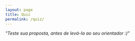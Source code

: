 ```yaml
---
layout: page
title: Quiz
permalink: /quiz/
---
```


<p>
    <cite>
        "Teste sua proposta, antes de levá-la ao seu orientador :)"
    </cite>
</p>

<amp-img width="600" height="400" layout="responsive" src="{{ site.url }}/assets/images/alice-donovan-rouse-199230-unsplash.jpg"></amp-img>
